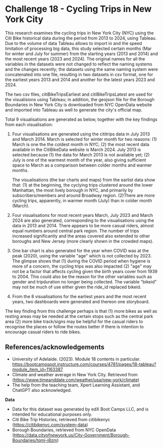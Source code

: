 # Challenge 18 - Cycling Trips in New York City

This research examines the cycling trips in New York City (NYC) using the Citi Bike historical data during the period from 2013 to 2024, using Tableau. Due to the volume of data Tableau allows to import in and the speed limitation of processing big data, this study selected certain months (Mar for winter and July for summer) from the starting years (2013 and 2014) and the most recent years (2023 and 2024). The original names for all the variables in the datasets were not changed to reflect the naming systems and the changes recently; the datasets using the same naming system were concatenated into one file, resulting in two datasets in csv format, one for the earliest years 2013 and 2014 and another for the latest years 2023 and 2024.  

The two csv files, citiBikeTripsEarliest and citiBikeTripsLatest are used for the visualisions using Tableau; in addition, the geojson file for the Borough Boundaries in New York City is downloaded from NYC OpenData website and imported into Tableau as well to generate the city's official map. 

Total 9 visualisations are generated as below, together with the key findings from each visualisation:
 1. Four visualisations are generated using the cititrips data in July 2013 and March 2014. March is selected for winter month for two reasons: (1) March is one the the coldest month in NYC; (2) the most recent data available in the CitiBikeData website is March 2024. July 2013 is selected because (1) the data for March 2013 is not available yet; (2) July is one of the warmest month of the year, also giving sufficient space to March as a comparison between colder months and warmer months. 

    The visualisations (the bar charts and maps) from the earlist data show that: (1) at the beginning, the cyclying trips clustered around the lower Manhattan, the most lively borough in NYC, and primarily by subscribers/members and around Broadway region. (2)There are more cycling trips, apparently, in warmer month (July) than in colder month (March). 

2. Four visualisations for most recent years March, July 2023 and March 2024 are also generated, corresponding to the visualisations using the data in 2013 and 2014. There appears to be more casual riders, almost equal numbers around central park region. The number of trips increased significantly and the areas covered also extended to other boroughs and New Jersey (more clearly shown in the crowded maps). 

3. One bar chart is also generated for the year when COVID was at the peak (2020), using the variable "age" which is not collected by 2023. The glimpse shows that (1) during the COVID period when hygiene is more of a concern, the cycling trips was also impacted (2) "age" may not be a factor that affects cycling given the birth years cover from 1939 to 2004. This could also be the reason for the other variables such as gender and tripduration no longer being collected. The variable "bikeid" may not be much of use either given the ride_id replaced bikeid. 

4. From the 8 visualisations for the earliest years and the most recent years, two dashboards were generated and thereon one storyboard. 

The key finding from this challenge perhaps is that (1) more bikes as well as resting areas may be needed at the certain stops such as the central park area (2) more bike track/signs may be helpful for the casual riders to recognise the places or follow the routes better if there is intention to encourage casual riders to ride bikes.

##  References/acknowledgements

- University of Adelaide. (2023). Module 18 contents in particular.
https://bootcampspot.instructure.com/courses/4781/pages/18-tableau?module_item_id=1163387
- Climate and weather average in New York City. Retrieved from (https://www.timeanddate.com/weather/usa/new-york/climate)
- The help from the teaching team, Xpert Learning Assistant, and ChatGPT also acknowledged. 

**Data**
- Data for this dataset was generated by edX Boot Camps LLC, and is intended for educational purposes only.
- Citi Bike Trip Histories, retrieved from citibikenyc (https://citibikenyc.com/system-data)
- Borough Boundaries, retrieved from NYC OpenData (https://data.cityofnewyork.us/City-Government/Borough-Boundaries/tqmj-j8zm)